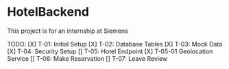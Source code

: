 # HotelBackend
This project is for an internship at Siemens

TODO:
[X] T-01: Initial Setup
[X] T-02: Database Tables
[X] T-03: Mock Data
[X] T-04: Security Setup
[] T-05: Hotel Endpoint
    [X] T-05-01 Geolocation Service
[] T-06: Make Reservation
[] T-07: Leave Review